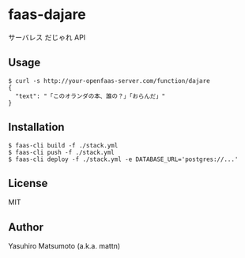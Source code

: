 # faas-dajare

サーバレス だじゃれ API

## Usage

```
$ curl -s http://your-openfaas-server.com/function/dajare
{
  "text": "「このオランダの本、誰の？」「おらんだ」"
}
```

## Installation

```
$ faas-cli build -f ./stack.yml 
$ faas-cli push -f ./stack.yml 
$ faas-cli deploy -f ./stack.yml -e DATABASE_URL='postgres://...'
```

## License

MIT

## Author

Yasuhiro Matsumoto (a.k.a. mattn)
